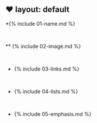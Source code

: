 :heart: layout: default
---

*{% include 01-name.md %}

<br>

** {% include 02-image.md %}

<br>

* {% include 03-links.md %}

<br>

* {% include 04-lists.md %}

<br>

* {% include 05-emphasis.md %}
